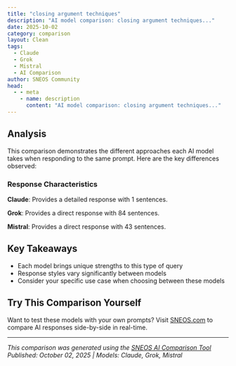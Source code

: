 ```yaml
---
title: "closing argument techniques"
description: "AI model comparison: closing argument techniques..."
date: 2025-10-02
category: comparison
layout: Clean
tags:
  - Claude
  - Grok
  - Mistral
  - AI Comparison
author: SNEOS Community
head:
  - - meta
    - name: description
      content: "AI model comparison: closing argument techniques..."
---
```


<ChatComparison
  title="closing argument techniques"
  prompt="closing argument techniques"
  :responses='{"Claude": "Here are key closing argument techniques used by effective trial attorneys:\n\n## Structure and Organization\n\n**The Story Arc**\n- Present a clear, compelling narrative that ties all evidence together\n- Use chronological order or cause-and-effect structure\n- Create memorable themes that resonate throughout\n\n**Three-Part Framework**\n- Tell them what you\u0027re going to tell them (preview)\n- Tell them (main argument)\n- Tell them what you told them (summary)\n\n## Persuasion Techniques\n\n**Emotional Connection**\n- Use vivid, concrete language over abstract concepts\n- Appeal to shared values and common sense\n- Paint pictures with words to help jurors visualize events\n\n**Logical Reasoning**\n- Present evidence systematically\n- Address counterarguments proactively\n- Use analogies and metaphors to clarify complex issues\n\n**Credibility Building**\n- Acknowledge weaknesses honestly\n- Stay consistent with opening statements\n- Use precise, confident language\n\n## Delivery Methods\n\n**Rhetorical Devices**\n- Rule of three (grouping points in threes)\n- Repetition for emphasis\n- Rhetorical questions to engage thinking\n\n**Visual and Physical Techniques**\n- Strategic movement and gestures\n- Eye contact with individual jurors\n- Use of exhibits and demonstrative aids\n\n**Timing and Pacing**\n- Vary speech rhythm for emphasis\n- Use strategic pauses\n- Build to climactic moments\n\n## Psychological Strategies\n\n**Burden of Proof**\n- Clearly explain what must be proven\n- Demonstrate how evidence meets that burden\n- Address reasonable doubt appropriately\n\n**Call to Action**\n- End with specific, clear requests\n- Appeal to justice and duty\n- Make the desired verdict feel inevitable\n\nWould you like me to elaborate on any particular aspect of closing arguments?", "Grok": "Closing arguments are a critical part of a trial, as they are the final opportunity for attorneys to persuade the jury or judge before a verdict is reached. Effective closing arguments summarize the evidence, reinforce key points, and appeal to the emotions and logic of the decision-makers. Here are some proven techniques for delivering powerful closing arguments in a legal context:\n\n---\n\n### 1. **Start with a Strong Opening**\n - **Grab Attention:** Begin with a compelling statement, rhetorical question, or vivid imagery that encapsulates the theme of your case. For example, \u201CLadies and gentlemen of the jury, this case is about justice for a family torn apart by negligence.\u201D\n - **Set the Tone:** Establish confidence and credibility by speaking clearly and with authority. Avoid sounding overly dramatic or insincere.\n\n---\n\n### 2. **Reiterate the Theme of Your Case**\n - Throughout the trial, you should have a central theme or narrative (e.g., \u201CThis is a case about accountability\u201D or \u201CThis is a story of betrayal\u201D). Revisit this theme in your closing argument to tie everything together.\n - Use the theme to frame the evidence and remind the jury why your position is the correct one.\n\n---\n\n### 3. **Summarize Key Evidence and Testimony**\n - **Be Concise:** Avoid rehashing every detail of the trial. Focus on the most compelling pieces of evidence and testimony that support your case.\n - **Connect the Dots:** Show how the evidence fits together to form a coherent picture. For example, \u201CWitness A\u2019s testimony, combined with the forensic evidence, proves beyond a reasonable doubt that the defendant was at the scene.\u201D\n - **Address Weaknesses:** If there are gaps or weak points in your case, acknowledge them briefly and provide a reasonable explanation to minimize their impact.\n\n---\n\n### 4. **Appeal to Logic and Reason**\n - **Use the Burden of Proof:** Remind the jury of the legal standard (e.g., \u201Cbeyond a reasonable doubt\u201D in criminal cases or \u201Cpreponderance of the evidence\u201D in civil cases) and explain how your side has met that standard.\n - **Walk Through the Elements:** If applicable, go through the legal elements of the charge or claim and show how each one has been proven by the evidence.\n - **Counter the Opposition:** Anticipate the other side\u2019s arguments and refute them logically. For example, \u201CThe defense may argue X, but the evidence clearly shows Y.\u201D\n\n---\n\n### 5. **Appeal to Emotion (Pathos)**\n - **Humanize Your Client:** Tell a story or paint a picture that makes the jury empathize with your client or the victim. For example, \u201CImagine the pain of losing a loved one due to someone else\u2019s recklessness.\u201D\n - **Use Powerful Imagery:** Describe the impact of the events in vivid, relatable terms. Be careful not to overdo it, as juries can sense manipulation.\n - **Invoke Core Values:** Appeal to universal principles like justice, fairness, or compassion. For example, \u201CThis is your chance to hold the defendant accountable and send a message that such behavior will not be tolerated.\u201D\n\n---\n\n### 6. **Personalize the Jury\u2019s Role**\n - **Empower the Jury:** Remind them of their important role in delivering justice. For example, \u201CYou have the power to right this wrong.\u201D\n - **Direct Address:** Speak directly to the jury using phrases like \u201Cyou\u201D and \u201Cyour decision.\u201D This makes your argument more personal and engaging.\n - **Call for Action:** Clearly state what you want the jury to do (e.g., \u201CI ask you to find the defendant guilty\u201D or \u201CI urge you to award damages to compensate for this loss\u201D).\n\n---\n\n### 7. **Anticipate and Rebut the Opposing Side\u2019s Arguments**\n - Address potential criticisms or arguments the other side will likely raise in their closing. This shows confidence and prevents the jury from being swayed by unanswered points.\n - Use phrases like, \u201CYou may hear the defense say X, but let me remind you of Y,\u201D to preemptively counter their narrative.\n\n---\n\n### 8. **Use Repetition and Rhetorical Devices**\n - **Repetition:** Repeat key phrases or ideas for emphasis. For example, \u201CNegligence. Recklessness. Disregard. These are the hallmarks of the defendant\u2019s actions.\u201D\n - **Rule of Three:** Group ideas or arguments in sets of three, as this is a rhetorically powerful structure (e.g., \u201CThe evidence is clear, the testimony is consistent, and the law is on our side\u201D).\n - **Analogies and Metaphors:** Simplify complex ideas by comparing them to everyday experiences the jury can relate to.\n\n---\n\n### 9. **End with a Memorable Conclusion**\n - **Summarize Your Core Message:** Restate the essence of your argument in a succinct, impactful way.\n - **Leave a Lasting Impression:** End with a powerful statement, quote, or call to action that resonates emotionally or intellectually. For example, \u201CJustice demands a verdict of guilty\u2014do not let the victim\u2019s voice go unheard.\u201D\n - **Avoid Introducing New Evidence:** The closing argument is not the time to bring up new facts or arguments; stick to what has already been presented.\n\n---\n\n### 10. **Delivery Matters**\n - **Be Confident and Authentic:** Speak with conviction, maintain eye contact with the jury, and avoid reading from notes excessively.\n - **Use Pauses Effectively:** Pause after key points to let them sink in and to emphasize their importance.\n - **Vary Tone and Pace:** Adjust your voice to match the mood\u2014speak passionately during emotional appeals and calmly during logical explanations.\n - **Body Language:** Stand tall, use purposeful gestures, and avoid pacing excessively or appearing nervous.\n - **Adapt to the Room:** If the jury seems disengaged, adjust your tone or approach to recapture their attention.\n\n---\n\n### 11. **Know the Rules and Limits**\n - **Stay Within Legal Boundaries:** Avoid making improper arguments, such as appeals to prejudice, personal attacks, or misstatements of the law. Opposing counsel can object, and the judge may instruct the jury to disregard improper remarks.\n - **Respect Time Limits:** If the court imposes a time limit on closing arguments, stick to it and prioritize your strongest points.\n - **Avoid Overpromising:** Don\u2019t guarantee an outcome or make absolute claims that could undermine your credibility (e.g., \u201CThere\u2019s no way the jury can see this any other way\u201D).\n\n---\n\n### 12. **Practice and Prepare**\n - **Rehearse:** Practice your closing argument multiple times to ensure smooth delivery and familiarity with the content.\n - **Anticipate Questions or Reactions:** Be ready to adapt if the jury appears confused or if the judge interrupts.\n - **Know Your Audience:** Tailor your language and tone to the demographics and values of the jury while remaining respectful and professional.\n\n---\n\n### Additional Tips for Specific Cases\n- **Criminal Defense Cases:** Focus on reasonable doubt, inconsistencies in the prosecution\u2019s case, and the presumption of innocence.\n- **Criminal Prosecution Cases:** Emphasize the strength of the evidence, the severity of the crime, and the need for accountability.\n- **Civil Cases (Plaintiff):** Highlight the damages suffered, the defendant\u2019s responsibility, and the need for compensation or remedy.\n- **Civil Cases (Defense):** Stress the lack of evidence, the plaintiff\u2019s failure to meet their burden, or mitigating factors.\n\n---\n\nA well-crafted closing argument can leave a lasting impression and sway undecided jurors or judges. By combining logical reasoning, emotional appeals, and effective delivery, you can maximize your chances of success. If you\u0027re looking for specific examples or want to tailor these techniques to a particular case, let me know!", "Mistral": "Closing arguments are a critical part of any trial, as they provide the final opportunity for attorneys to persuade the jury or judge. Effective closing arguments can significantly influence the outcome of a case. Here are some techniques commonly used in closing arguments:\n\n1. **Summarize the Evidence**:\n - **Recap Key Points**: Highlight the most important pieces of evidence and testimony that support your case.\n - **Connect the Dots**: Show how the evidence fits together to form a coherent narrative.\n\n2. **Address the Opposition\u0027s Arguments**:\n - **Refute Weak Points**: Directly address and refute the opposing side\u0027s arguments, especially those that are weak or unfounded.\n - **Highlight Inconsistencies**: Point out any inconsistencies or contradictions in the opposing side\u0027s evidence or testimony.\n\n3. **Use Visual Aids**:\n - **Charts and Graphs**: Use visual aids to illustrate complex points or data.\n - **Photographs and Videos**: Show visual evidence that supports your case.\n\n4. **Appeal to Emotions**:\n - **Empathy**: Help the jury understand the emotional impact of the case on the parties involved.\n - **Storytelling**: Use narrative techniques to make the case more relatable and engaging.\n\n5. **Logical Reasoning**:\n - **Deductive and Inductive Reasoning**: Use logical arguments to show how the evidence leads to the desired conclusion.\n - **Analogies**: Use analogies to explain complex concepts in a simpler, more understandable way.\n\n6. **Credibility**:\n - **Witness Credibility**: Emphasize the credibility of your witnesses and question the credibility of the opposing side\u0027s witnesses.\n - **Expert Testimony**: Highlight the expertise and qualifications of your expert witnesses.\n\n7. **Themes and Metaphors**:\n - **Central Theme**: Develop a central theme that ties all your arguments together.\n - **Metaphors**: Use metaphors to make abstract concepts more concrete and relatable.\n\n8. **Call to Action**:\n - **Clear Instructions**: Provide clear instructions to the jury on what they need to do (e.g., find the defendant guilty or not guilty).\n - **Urgency**: Emphasize the importance of their decision and the impact it will have.\n\n9. **Body Language and Tone**:\n - **Confidence**: Speak with confidence and conviction.\n - **Eye Contact**: Maintain eye contact with the jury to build a connection.\n - **Voice Modulation**: Use variations in tone and volume to keep the jury engaged.\n\n10. **Time Management**:\n - **Concise and Focused**: Keep your closing argument concise and focused on the key points.\n - **Pacing**: Ensure a good pace to keep the jury\u0027s attention without rushing through important points.\n\n11. **Ethos, Pathos, Logos**:\n - **Ethos**: Establish your credibility and the credibility of your arguments.\n - **Pathos**: Appeal to the jury\u0027s emotions.\n - **Logos**: Use logical reasoning to support your arguments.\n\n12. **Anticipate and Preempt**:\n - **Anticipate Objections**: Anticipate potential objections from the opposing side and address them preemptively.\n - **Preempt Questions**: Answer any lingering questions the jury might have before they ask.\n\nBy employing these techniques, attorneys can craft compelling closing arguments that resonate with the jury and increase the likelihood of a favorable verdict."}' 
  published-date="03:02"
/>

## Analysis

This comparison demonstrates the different approaches each AI model takes when responding to the same prompt. Here are the key differences observed:

### Response Characteristics

**Claude**: Provides a detailed response with 1 sentences. 

**Grok**: Provides a direct response with 84 sentences. 

**Mistral**: Provides a direct response with 43 sentences. 

## Key Takeaways

- Each model brings unique strengths to this type of query
- Response styles vary significantly between models
- Consider your specific use case when choosing between these models

## Try This Comparison Yourself

Want to test these models with your own prompts? Visit [SNEOS.com](https://sneos.com) to compare AI responses side-by-side in real-time.

---

*This comparison was generated using the [SNEOS AI Comparison Tool](https://sneos.com)*
*Published: October 02, 2025 | Models: Claude, Grok, Mistral*
